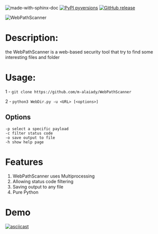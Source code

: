 ![made-with-sphinx-doc](https://img.shields.io/badge/Made%20with-python-1f425f.svg)
[![PyPI pyversions](https://img.shields.io/pypi/pyversions/requests.svg)](https://pypi.org/project/requests/)
[![GitHub release](https://img.shields.io/github/release/m-alaiady/WebPathScanner.svg)](https://GitHub.com/m-alaiady/WebPathScanner/releases/)



![WebPathScanner](https://user-images.githubusercontent.com/84629651/131908917-27ec946a-2a39-47f1-bd72-36ab35582696.png)
       
                          
# Description:
  the WebPathScanner is a web-based security tool that try to find some interesting files and folder
  
# Usage:
  1 - ``` git clone https://github.com/m-alaiady/WebPathScanner ```
  
  2 - ``` python3 WebDir.py -u <URL> [<options>] ```
  
  ## Options
  ```
  -p select a specific payload
  -c filter status code
  -o save output to file
  -h show help page
  ```
# Features
1. WebPathScanner uses Multiprocessing
2. Allowing status code filtering
3. Saving output to any file
4. Pure Python
# Demo
[![asciicast](https://asciinema.org/a/qApEBaU8PpN0ZWapuMtUZsQ8n.svg)](https://asciinema.org/a/qApEBaU8PpN0ZWapuMtUZsQ8n)

